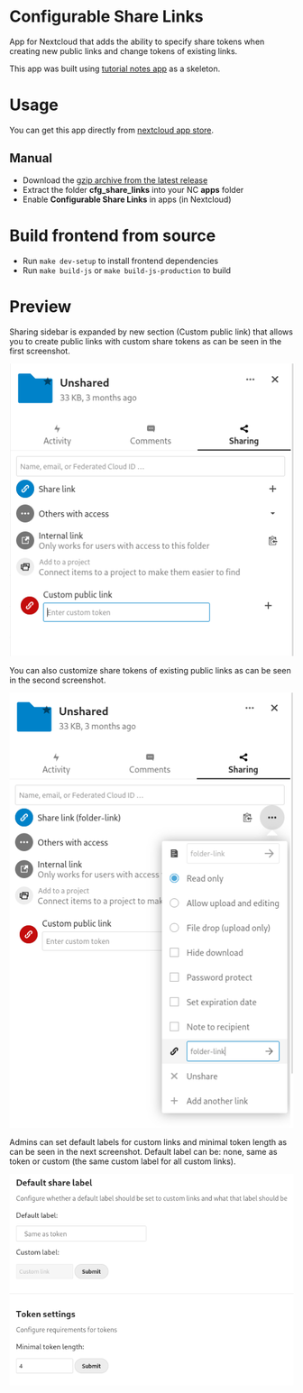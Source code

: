 # Configurable Share Links

App for Nextcloud that adds the ability to specify share tokens when creating new public links and change tokens of existing links.

This app was built using [tutorial notes app](https://github.com/nextcloud/app-tutorial) as a skeleton.

# Usage

You can get this app directly from [nextcloud app store](https://apps.nextcloud.com/apps/cfg_share_links).

## Manual

- Download the [gzip archive from the latest release](https://github.com/jimmyl0l3c/cfg_share_links/releases/latest/download/cfg_share_links.tar.gz)
- Extract the folder **cfg_share_links** into your NC **apps** folder
- Enable **Configurable Share Links** in apps (in Nextcloud)

# Build frontend from source

- Run `make dev-setup` to install frontend dependencies
- Run `make build-js` or `make build-js-production` to build

# Preview

Sharing sidebar is expanded by new section (Custom public link) that allows you to create public links with custom share tokens as can be seen in the first screenshot.

![Sidebar preview](screens/nc02.png "Sidebar preview")

You can also customize share tokens of existing public links as can be seen in the second screenshot.

![Sidebar preview](screens/nc03.png "Sidebar preview")

Admins can set default labels for custom links and minimal token length as can be seen in the next screenshot.
Default label can be: none, same as token or custom (the same custom label for all custom links).

![Sidebar preview](screens/nc01.png "Sidebar preview")
